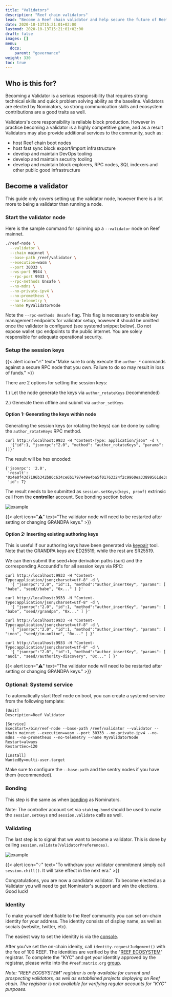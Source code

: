```yaml
---
title: "Validators"
description: "Reef chain validators"
lead: "Become a Reef chain validator and help secure the future of Reef network."
date: 2020-10-13T15:21:01+02:00
lastmod: 2020-10-13T15:21:01+02:00
draft: false
images: []
menu:
  docs:
    parent: "governance"
weight: 330
toc: true
---
```



## Who is this for?
Becoming a Validator is a serious responsibility that requires strong technical skills and quick problem solving ability as the baseline. Validators are elected by Nominators, so strong communication skills and ecosystem contributions are a good traits as well.

Validators's core responsibility is reliable block production. However in practice becoming a validator is a highly competitive game, and as a result Validators may also provide additional services to the community, such as:
 - host Reef chain boot nodes
 - host fast sync block export/import infrastructure
 - develop and maintain DevOps tooling
 - develop and maintain security tooling
 - develop and maintain block explorers, RPC nodes, SQL indexers and other
   public good infrastructure

## Become a validator
This guide only covers setting up the validator node, however there is a lot more to being a validator than running a node.

### Start the validator node
Here is the sample command for spinning up a `--validator` node on Reef mainnet.

```bash
./reef-node \
  --validator \
  --chain mainnet \
  --base-path /reef/validator \
  --execution=wasm \
  --port 30333 \
  --ws-port 9944 \
  --rpc-port 9933 \
  --rpc-methods Unsafe \
  --no-mdns \
  --no-private-ipv4 \
  --no-prometheus \
  --no-telemetry \
  --name MyValidatorNode
```

Note the `--rpc-methods Unsafe` flag. This flag is necessary to enable key management endpoints for validator setup, however it should be omitted once the validator is configured (see systemd snippet below). Do not expose wallet rpc endpoints to the public internet. You are solely responsible for adequate operational security.

### Setup the session keys
{{< alert icon="🔥" text="Make sure to only execute the `author_*` commands against a secure RPC node that you own. Failure to do so may result in loss of funds." >}}

There are 2 options for setting the session keys:

 1.) Let the node generate the keys via `author_rotateKeys` (recommended)

 2.) Generate them offline and submit via `author_setKeys`


#### Option 1: Generating the keys within node
Generating the session keys (or rotating the keys) can be done by calling the `author_rotateKeys` RPC method.

```
curl http://localhost:9933 -H "Content-Type: application/json" -d \
  '{"id":1, "jsonrpc":"2.0", "method": "author_rotateKeys", "params":[]}'
```

The result will be hex encoded:
```
{'jsonrpc': '2.0',
 'result': '0x4e0f43d7196b342b86c634ce6b1797e49e4ba5f01763324f2c9960ea33899561de3a616370becc71cb01775dc938f69d17b1ee0a4fd1689ede79c107f24b224c',
 'id': 7}
```
The result needs to be submitted as `session.setKeys(keys, proof)` extrinsic call from the
**controller** account. See bonding section below.

![example](https://i.imgur.com/LKR6q9w.png)

{{< alert icon="⚠️" text="The validator node will need to be restarted after setting or changing GRANDPA keys." >}}


#### Option 2: Inserting existing authoring keys
This is useful if our authoring keys have been generated via [keypair](/docs/developers/accounts/#generate-a-keypair) tool.
Note that the GRANDPA keys are ED25519, while the rest are SR25519.

We can then submit the seed+key derivation paths (suri) and the corresponding AccountId's for all session keys via RPC:
```
curl http://localhost:9933 -H "Content-Type:application/json;charset=utf-8" -d \
  '{ "jsonrpc":"2.0", "id":1, "method":"author_insertKey", "params": [ "babe", "seed//babe", "0x..." ] }'

curl http://localhost:9933 -H "Content-Type:application/json;charset=utf-8" -d \
  '{ "jsonrpc":"2.0", "id":1, "method":"author_insertKey", "params": [ "babe", "seed//grandpa", "0x..." ] }'

curl http://localhost:9933 -H "Content-Type:application/json;charset=utf-8" -d \
  '{ "jsonrpc":"2.0", "id":1, "method":"author_insertKey", "params": [ "imon", "seed//im-online", "0x..." ] }'

curl http://localhost:9933 -H "Content-Type:application/json;charset=utf-8" -d \
  '{ "jsonrpc":"2.0", "id":1, "method":"author_insertKey", "params": [ "audi", "seed//authority-discovery", "0x..." ] }'
```

{{< alert icon="⚠️" text="The validator node will need to be restarted after setting or changing GRANDPA keys." >}}

### Optional: Systemd service
To automatically start Reef node on boot, you can create a systemd service from the following template:
```
[Unit]
Description=Reef Validator

[Service]
ExecStart=/bin/reef-node --base-path /reef/validator --validator --chain mainnet --execution=wasm --port 30333 --no-private-ipv4 --no-mdns --no-prometheus --no-telemetry --name MyValidatorNode
Restart=always
RestartSec=120

[Install]
WantedBy=multi-user.target
```

Make sure to configure the `--base-path` and the sentry nodes if you have them (recommended).

### Bonding
This step is the same as when [bonding](/docs/governance/nominators/#bonding) as Nominators.

Note: The controller account set via `staking.bond` should be used to make the `session.setKeys` and `session.validate` calls as well.

### Validating
The last step is to signal that we want to become a validator. This is done by calling `session.validate(ValidatorPreferences)`.

![example](https://i.imgur.com/77juTZY.png)

{{< alert icon="💡" text="To withdraw your validator commitment simply call `session.chill()`. It will take effect in the next era." >}}

Congratulations, you are now a candidate validator. To become elected as a Validator you will need to get Nominator's support and win the elections. Good luck!

### Identity
To make yourself identifiable to the Reef community you can set on-chain identity for your address. The identity consists of display name, as well as socials (website, twitter, etc).

The easiest way to set the idenitity is via the [console](https://console.reefscan.com/#/accounts).

After you've set the on-chain idenity, call `identity.requestJudgement()` with the fee of 100 REEF.
The identities are verified by the "[REEF ECOSYSTEM](https://reefscan.com/account/5CfqnipK6v9zz3zGC8joQE1hSuxczLaFcNtBhDcKWVw2W1a8)" registrar.
To complete the "KYC" and get your identitiy approved by the registrar, please write into the `#reef:matrix.org` [group](https://app.element.io/#/room/#reef:matrix.org).

*Note: "REEF ECOSYSTEM" registrar is only available for current and prospecting validators, as well
as established projects deploying on Reef chain. The registrar is not available for verifying
regular accounts for "KYC" purposes.*

